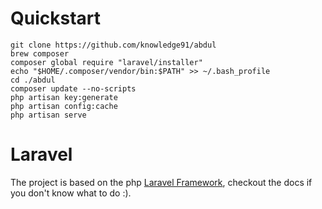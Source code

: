 # Quickstart
```
git clone https://github.com/knowledge91/abdul
brew composer
composer global require "laravel/installer"
echo "$HOME/.composer/vendor/bin:$PATH" >> ~/.bash_profile
cd ./abdul
composer update --no-scripts 
php artisan key:generate
php artisan config:cache
php artisan serve
```

# Laravel
The project is based on the php [Laravel Framework](https://laravel.com/docs/master), checkout the docs if you don't know what to do :).
